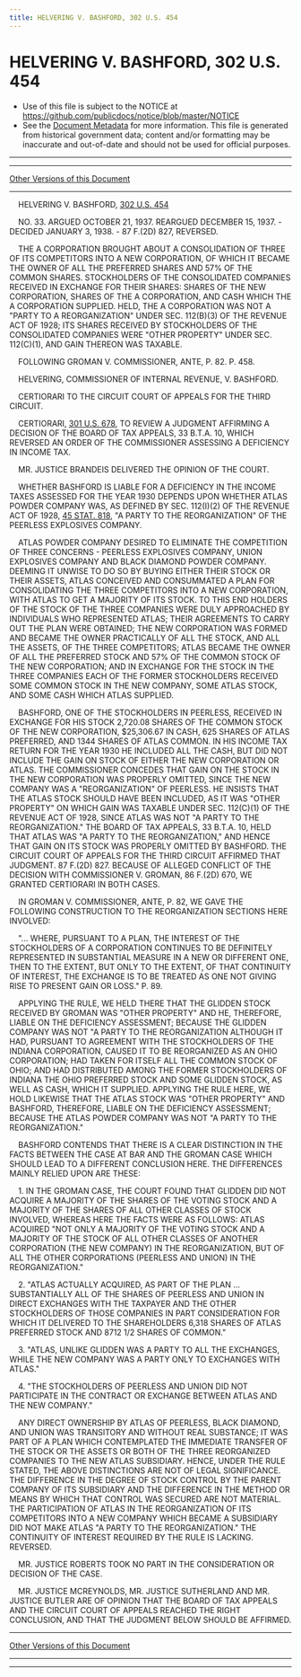 ```yaml
---
title: HELVERING V. BASHFORD, 302 U.S. 454
---
```


# HELVERING V. BASHFORD, 302 U.S. 454

* Use of this file is subject to the NOTICE at https://github.com/publicdocs/notice/blob/master/NOTICE
* See the [Document Metadata](../../../index.md) for more information.
  This file is generated from historical government data; content and/or formatting may be inaccurate and out-of-date and should not be used for official purposes.

----------
----------

[Other Versions of this Document](https://publicdocs.github.io/go/links?ns=uslm-x&ref=%2Fus%2Fcourts%2Fscotus%2FusReporter%2F302%2F454)

----------

    HELVERING V. BASHFORD, [302 U.S. 454][/us/courts/scotus/usReporter/302/454]

    NO. 33.  ARGUED OCTOBER 21, 1937.  REARGUED DECEMBER 15, 1937.  - DECIDED JANUARY 3, 1938.  - 87 F.(2D) 827, REVERSED.

    THE A CORPORATION BROUGHT ABOUT A CONSOLIDATION OF THREE OF ITS COMPETITORS INTO A NEW CORPORATION, OF WHICH IT BECAME THE OWNER OF ALL THE PREFERRED SHARES AND 57% OF THE COMMON SHARES.  STOCKHOLDERS OF THE CONSOLIDATED COMPANIES RECEIVED IN EXCHANGE FOR THEIR SHARES:  SHARES OF THE NEW CORPORATION, SHARES OF THE A CORPORATION, AND CASH WHICH THE A CORPORATION SUPPLIED.  HELD, THE A CORPORATION WAS NOT A "PARTY TO A REORGANIZATION" UNDER SEC. 112(B)(3) OF THE REVENUE ACT OF 1928; ITS SHARES RECEIVED BY STOCKHOLDERS OF THE CONSOLIDATED COMPANIES WERE "OTHER PROPERTY" UNDER SEC. 112(C)(1), AND GAIN THEREON WAS TAXABLE.

    FOLLOWING GROMAN V. COMMISSIONER, ANTE, P. 82.  P. 458.

    HELVERING, COMMISSIONER OF INTERNAL REVENUE, V. BASHFORD.

    CERTIORARI TO THE CIRCUIT COURT OF APPEALS FOR THE THIRD CIRCUIT.

    CERTIORARI, [301 U.S. 678][/us/courts/scotus/usReporter/301/678], TO REVIEW A JUDGMENT AFFIRMING A DECISION OF THE BOARD OF TAX APPEALS, 33 B.T.A. 10, WHICH REVERSED AN ORDER OF THE COMMISSIONER ASSESSING A DEFICIENCY IN INCOME TAX.

    MR. JUSTICE BRANDEIS DELIVERED THE OPINION OF THE COURT.

    WHETHER BASHFORD IS LIABLE FOR A DEFICIENCY IN THE INCOME TAXES ASSESSED FOR THE YEAR 1930 DEPENDS UPON WHETHER ATLAS POWDER COMPANY WAS, AS DEFINED BY SEC. 112(I)(2) OF THE REVENUE ACT OF 1928, [45 STAT. 818][/us/stat/45/818], "A PARTY TO THE REORGANIZATION" OF THE PEERLESS EXPLOSIVES COMPANY.

    ATLAS POWDER COMPANY DESIRED TO ELIMINATE THE COMPETITION OF THREE CONCERNS - PEERLESS EXPLOSIVES COMPANY, UNION EXPLOSIVES COMPANY AND BLACK DIAMOND POWDER COMPANY.  DEEMING IT UNWISE TO DO SO BY BUYING EITHER THEIR STOCK OR THEIR ASSETS, ATLAS CONCEIVED AND CONSUMMATED A PLAN FOR CONSOLIDATING THE THREE COMPETITORS INTO A NEW CORPORATION, WITH ATLAS TO GET A MAJORITY OF ITS STOCK.  TO THIS END HOLDERS OF THE STOCK OF THE THREE COMPANIES WERE DULY APPROACHED BY INDIVIDUALS WHO REPRESENTED ATLAS; THEIR AGREEMENTS TO CARRY OUT THE PLAN WERE OBTAINED; THE NEW CORPORATION WAS FORMED AND BECAME THE OWNER PRACTICALLY OF ALL THE STOCK, AND ALL THE ASSETS, OF THE THREE COMPETITORS; ATLAS BECAME THE OWNER OF ALL THE PREFERRED STOCK AND 57% OF THE COMMON STOCK OF THE NEW CORPORATION; AND IN EXCHANGE FOR THE STOCK IN THE THREE COMPANIES EACH OF THE FORMER STOCKHOLDERS RECEIVED SOME COMMON STOCK IN THE NEW COMPANY, SOME ATLAS STOCK, AND SOME CASH WHICH ATLAS SUPPLIED.

    BASHFORD, ONE OF THE STOCKHOLDERS IN PEERLESS, RECEIVED IN EXCHANGE FOR HIS STOCK 2,720.08 SHARES OF THE COMMON STOCK OF THE NEW CORPORATION, $25,306.67 IN CASH, 625 SHARES OF ATLAS PREFERRED, AND 1344 SHARES OF ATLAS COMMON.  IN HIS INCOME TAX RETURN FOR THE YEAR 1930 HE INCLUDED ALL THE CASH, BUT DID NOT INCLUDE THE GAIN ON STOCK OF EITHER THE NEW CORPORATION OR ATLAS.  THE COMMISSIONER CONCEDES THAT GAIN ON THE STOCK IN THE NEW CORPORATION WAS PROPERLY OMITTED, SINCE THE NEW COMPANY WAS A "REORGANIZATION" OF PEERLESS.  HE INSISTS THAT THE ATLAS STOCK SHOULD HAVE BEEN INCLUDED, AS IT WAS "OTHER PROPERTY" ON WHICH GAIN WAS TAXABLE UNDER SEC. 112(C)(1) OF THE REVENUE ACT OF 1928, SINCE ATLAS WAS NOT "A PARTY TO THE REORGANIZATION."  THE BOARD OF TAX APPEALS, 33 B.T.A. 10, HELD THAT ATLAS WAS "A PARTY TO THE REORGANIZATION," AND HENCE THAT GAIN ON ITS STOCK WAS PROPERLY OMITTED BY BASHFORD.  THE CIRCUIT COURT OF APPEALS FOR THE THIRD CIRCUIT AFFIRMED THAT JUDGMENT.  87 F.(2D) 827.  BECAUSE OF ALLEGED CONFLICT OF THE DECISION WITH COMMISSIONER V. GROMAN, 86 F.(2D) 670, WE GRANTED CERTIORARI IN BOTH CASES.

    IN GROMAN V. COMMISSIONER, ANTE, P. 82, WE GAVE THE FOLLOWING CONSTRUCTION TO THE REORGANIZATION SECTIONS HERE INVOLVED:

    "...  WHERE, PURSUANT TO A PLAN, THE INTEREST OF THE STOCKHOLDERS OF A CORPORATION CONTINUES TO BE DEFINITELY REPRESENTED IN SUBSTANTIAL MEASURE IN A NEW OR DIFFERENT ONE, THEN TO THE EXTENT, BUT ONLY TO THE EXTENT, OF THAT CONTINUITY OF INTEREST, THE EXCHANGE IS TO BE TREATED AS ONE NOT GIVING RISE TO PRESENT GAIN OR LOSS."  P. 89.

    APPLYING THE RULE, WE HELD THERE THAT THE GLIDDEN STOCK RECEIVED BY GROMAN WAS "OTHER PROPERTY" AND HE, THEREFORE, LIABLE ON THE DEFICIENCY ASSESSMENT; BECAUSE THE GLIDDEN COMPANY WAS NOT "A PARTY TO THE REORGANIZATION ALTHOUGH IT HAD, PURSUANT TO AGREEMENT WITH THE STOCKHOLDERS OF THE INDIANA CORPORATION, CAUSED IT TO BE REORGANIZED AS AN OHIO CORPORATION; HAD TAKEN FOR ITSELF ALL THE COMMON STOCK OF OHIO; AND HAD DISTRIBUTED AMONG THE FORMER STOCKHOLDERS OF INDIANA THE OHIO PREFERRED STOCK AND SOME GLIDDEN STOCK, AS WELL AS CASH, WHICH IT SUPPLIED.  APPLYING THE RULE HERE, WE HOLD LIKEWISE THAT THE ATLAS STOCK WAS "OTHER PROPERTY" AND BASHFORD, THEREFORE, LIABLE ON THE DEFICIENCY ASSESSMENT; BECAUSE THE ATLAS POWDER COMPANY WAS NOT "A PARTY TO THE REORGANIZATION."

    BASHFORD CONTENDS THAT THERE IS A CLEAR DISTINCTION IN THE FACTS BETWEEN THE CASE AT BAR AND THE GROMAN CASE WHICH SHOULD LEAD TO A DIFFERENT CONCLUSION HERE.  THE DIFFERENCES MAINLY RELIED UPON ARE THESE:

    1.  IN THE GROMAN CASE, THE COURT FOUND THAT GLIDDEN DID NOT ACQUIRE A MAJORITY OF THE SHARES OF THE VOTING STOCK AND A MAJORITY OF THE SHARES OF ALL OTHER CLASSES OF STOCK INVOLVED, WHEREAS HERE THE FACTS WERE AS FOLLOWS:  ATLAS ACQUIRED "NOT ONLY A MAJORITY OF THE VOTING STOCK AND A MAJORITY OF THE STOCK OF ALL OTHER CLASSES OF ANOTHER CORPORATION (THE NEW COMPANY) IN THE REORGANIZATION, BUT OF ALL THE OTHER CORPORATIONS (PEERLESS AND UNION) IN THE REORGANIZATION."

    2.  "ATLAS ACTUALLY ACQUIRED, AS PART OF THE PLAN  ...  SUBSTANTIALLY ALL OF THE SHARES OF PEERLESS AND UNION IN DIRECT EXCHANGES WITH THE TAXPAYER AND THE OTHER STOCKHOLDERS OF THOSE COMPANIES IN PART CONSIDERATION FOR WHICH IT DELIVERED TO THE SHAREHOLDERS 6,318 SHARES OF ATLAS PREFERRED STOCK AND 8712 1/2 SHARES OF COMMON."

    3.  "ATLAS, UNLIKE GLIDDEN WAS A PARTY TO ALL THE EXCHANGES, WHILE THE NEW COMPANY WAS A PARTY ONLY TO EXCHANGES WITH ATLAS."

    4.  "THE STOCKHOLDERS OF PEERLESS AND UNION DID NOT PARTICIPATE IN THE CONTRACT OR EXCHANGE BETWEEN ATLAS AND THE NEW COMPANY."

    ANY DIRECT OWNERSHIP BY ATLAS OF PEERLESS, BLACK DIAMOND, AND UNION WAS TRANSITORY AND WITHOUT REAL SUBSTANCE; IT WAS PART OF A PLAN WHICH CONTEMPLATED THE IMMEDIATE TRANSFER OF THE STOCK OR THE ASSETS OR BOTH OF THE THREE REORGANIZED COMPANIES TO THE NEW ATLAS SUBSIDIARY.  HENCE, UNDER THE RULE STATED, THE ABOVE DISTINCTIONS ARE NOT OF LEGAL SIGNIFICANCE.  THE DIFFERENCE IN THE DEGREE OF STOCK CONTROL BY THE PARENT COMPANY OF ITS SUBSIDIARY AND THE DIFFERENCE IN THE METHOD OR MEANS BY WHICH THAT CONTROL WAS SECURED ARE NOT MATERIAL.  THE PARTICIPATION OF ATLAS IN THE REORGANIZATION OF ITS COMPETITORS INTO A NEW COMPANY WHICH BECAME A SUBSIDIARY DID NOT MAKE ATLAS "A PARTY TO THE REORGANIZATION."  THE CONTINUITY OF INTEREST REQUIRED BY THE RULE IS LACKING.  REVERSED.

    MR. JUSTICE ROBERTS TOOK NO PART IN THE CONSIDERATION OR DECISION OF THE CASE.

    MR. JUSTICE MCREYNOLDS, MR. JUSTICE SUTHERLAND AND MR. JUSTICE BUTLER ARE OF OPINION THAT THE BOARD OF TAX APPEALS AND THE CIRCUIT COURT OF APPEALS REACHED THE RIGHT CONCLUSION, AND THAT THE JUDGMENT BELOW SHOULD BE AFFIRMED.

----------

[Other Versions of this Document](https://publicdocs.github.io/go/links?ns=uslm-x&ref=%2Fus%2Fcourts%2Fscotus%2FusReporter%2F302%2F454)

----------
----------

[/us/courts/scotus/usReporter/302/454]: https://publicdocs.github.io/go/links?ns=uslm-x&ref=%2Fus%2Fcourts%2Fscotus%2FusReporter%2F302%2F454
[/us/courts/scotus/usReporter/301/678]: https://publicdocs.github.io/go/links?ns=uslm-x&ref=%2Fus%2Fcourts%2Fscotus%2FusReporter%2F301%2F678
[/us/stat/45/818]: https://publicdocs.github.io/go/links?ns=uslm&ref=%2Fus%2Fstat%2F45%2F818


